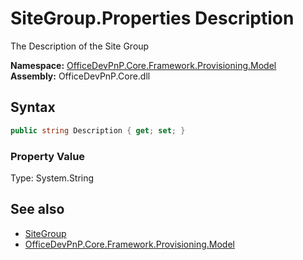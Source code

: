 # SiteGroup.Properties Description
The Description of the Site Group  

**Namespace:** [OfficeDevPnP.Core.Framework.Provisioning.Model](OfficeDevPnP.Core.Framework.Provisioning.Model.md)  
**Assembly:** OfficeDevPnP.Core.dll  
## Syntax
```C#
public string Description { get; set; }
```

### Property Value
Type: System.String  

## See also
- [SiteGroup](OfficeDevPnP.Core.Framework.Provisioning.Model.SiteGroup.md) 
- [OfficeDevPnP.Core.Framework.Provisioning.Model](OfficeDevPnP.Core.Framework.Provisioning.Model.md)
